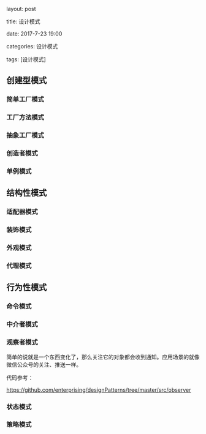 layout: post

title: 设计模式

date: 2017-7-23 19:00

categories: 设计模式

tags: [设计模式]

## 创建型模式

### 简单工厂模式

### 工厂方法模式

### 抽象工厂模式

### 创造者模式

### 单例模式



## 结构性模式

### 适配器模式

### 装饰模式

### 外观模式

### 代理模式



## 行为性模式

### 命令模式

### 中介者模式

### 观察者模式

简单的说就是一个东西变化了，那么关注它的对象都会收到通知。应用场景的就像 微信公众号的关注、推送一样。

代码参考：

https://github.com/enterprising/designPatterns/tree/master/src/observer

### 状态模式

### 策略模式

